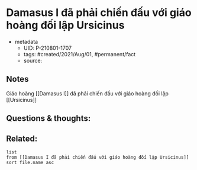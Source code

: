 # Damasus I đã phải chiến đấu với giáo hoàng đối lập Ursicinus

- metadata
	- UID: P-210801-1707
	- tags: #created/2021/Aug/01, #permanent/fact 
	- source: 

## Notes
Giáo hoàng [[Damasus I]] đã phải chiến đấu với giáo hoàng đối lập [[Ursicinus]]

## Questions & thoughts:

## Related:
```dataview
list
from [[Damasus I đã phải chiến đấu với giáo hoàng đối lập Ursicinus]]
sort file.name asc
```
